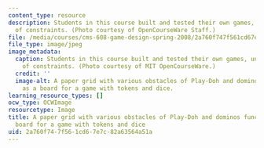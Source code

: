 ```yaml
---
content_type: resource
description: Students in this course built and tested their own games, under a variety
  of constraints. (Photo courtesy of OpenCourseWare Staff.)
file: /media/courses/cms-608-game-design-spring-2008/2a760f747f561cd67e7c82a63564a51a_cms-608s08.jpg
file_type: image/jpeg
image_metadata:
  caption: Students in this course built and tested their own games, under a variety
    of constraints. (Photo courtesy of MIT OpenCourseWare.)
  credit: ''
  image-alt: A paper grid with various obstacles of Play-Doh and dominos functions
    as a board for a game with tokens and dice.
learning_resource_types: []
ocw_type: OCWImage
resourcetype: Image
title: A paper grid with various obstacles of Play-Doh and dominos functions as a
  board for a game with tokens and dice
uid: 2a760f74-7f56-1cd6-7e7c-82a63564a51a
---
```

